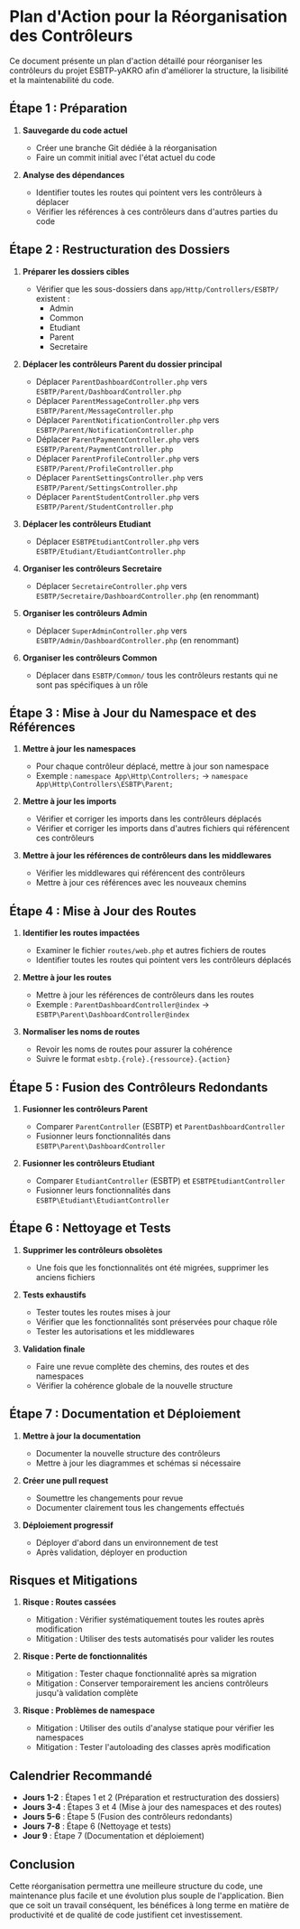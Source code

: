 # Plan d'Action pour la Réorganisation des Contrôleurs

Ce document présente un plan d'action détaillé pour réorganiser les contrôleurs du projet ESBTP-yAKRO afin d'améliorer la structure, la lisibilité et la maintenabilité du code.

## Étape 1 : Préparation

1. **Sauvegarde du code actuel**

    - Créer une branche Git dédiée à la réorganisation
    - Faire un commit initial avec l'état actuel du code

2. **Analyse des dépendances**
    - Identifier toutes les routes qui pointent vers les contrôleurs à déplacer
    - Vérifier les références à ces contrôleurs dans d'autres parties du code

## Étape 2 : Restructuration des Dossiers

1. **Préparer les dossiers cibles**

    - Vérifier que les sous-dossiers dans `app/Http/Controllers/ESBTP/` existent :
        - Admin
        - Common
        - Etudiant
        - Parent
        - Secretaire

2. **Déplacer les contrôleurs Parent du dossier principal**

    - Déplacer `ParentDashboardController.php` vers `ESBTP/Parent/DashboardController.php`
    - Déplacer `ParentMessageController.php` vers `ESBTP/Parent/MessageController.php`
    - Déplacer `ParentNotificationController.php` vers `ESBTP/Parent/NotificationController.php`
    - Déplacer `ParentPaymentController.php` vers `ESBTP/Parent/PaymentController.php`
    - Déplacer `ParentProfileController.php` vers `ESBTP/Parent/ProfileController.php`
    - Déplacer `ParentSettingsController.php` vers `ESBTP/Parent/SettingsController.php`
    - Déplacer `ParentStudentController.php` vers `ESBTP/Parent/StudentController.php`

3. **Déplacer les contrôleurs Etudiant**

    - Déplacer `ESBTPEtudiantController.php` vers `ESBTP/Etudiant/EtudiantController.php`

4. **Organiser les contrôleurs Secretaire**

    - Déplacer `SecretaireController.php` vers `ESBTP/Secretaire/DashboardController.php` (en renommant)

5. **Organiser les contrôleurs Admin**

    - Déplacer `SuperAdminController.php` vers `ESBTP/Admin/DashboardController.php` (en renommant)

6. **Organiser les contrôleurs Common**
    - Déplacer dans `ESBTP/Common/` tous les contrôleurs restants qui ne sont pas spécifiques à un rôle

## Étape 3 : Mise à Jour du Namespace et des Références

1. **Mettre à jour les namespaces**

    - Pour chaque contrôleur déplacé, mettre à jour son namespace
    - Exemple : `namespace App\Http\Controllers;` → `namespace App\Http\Controllers\ESBTP\Parent;`

2. **Mettre à jour les imports**

    - Vérifier et corriger les imports dans les contrôleurs déplacés
    - Vérifier et corriger les imports dans d'autres fichiers qui référencent ces contrôleurs

3. **Mettre à jour les références de contrôleurs dans les middlewares**
    - Vérifier les middlewares qui référencent des contrôleurs
    - Mettre à jour ces références avec les nouveaux chemins

## Étape 4 : Mise à Jour des Routes

1. **Identifier les routes impactées**

    - Examiner le fichier `routes/web.php` et autres fichiers de routes
    - Identifier toutes les routes qui pointent vers les contrôleurs déplacés

2. **Mettre à jour les routes**

    - Mettre à jour les références de contrôleurs dans les routes
    - Exemple : `ParentDashboardController@index` → `ESBTP\Parent\DashboardController@index`

3. **Normaliser les noms de routes**
    - Revoir les noms de routes pour assurer la cohérence
    - Suivre le format `esbtp.{role}.{ressource}.{action}`

## Étape 5 : Fusion des Contrôleurs Redondants

1. **Fusionner les contrôleurs Parent**

    - Comparer `ParentController` (ESBTP) et `ParentDashboardController`
    - Fusionner leurs fonctionnalités dans `ESBTP\Parent\DashboardController`

2. **Fusionner les contrôleurs Etudiant**
    - Comparer `EtudiantController` (ESBTP) et `ESBTPEtudiantController`
    - Fusionner leurs fonctionnalités dans `ESBTP\Etudiant\EtudiantController`

## Étape 6 : Nettoyage et Tests

1. **Supprimer les contrôleurs obsolètes**

    - Une fois que les fonctionnalités ont été migrées, supprimer les anciens fichiers

2. **Tests exhaustifs**

    - Tester toutes les routes mises à jour
    - Vérifier que les fonctionnalités sont préservées pour chaque rôle
    - Tester les autorisations et les middlewares

3. **Validation finale**
    - Faire une revue complète des chemins, des routes et des namespaces
    - Vérifier la cohérence globale de la nouvelle structure

## Étape 7 : Documentation et Déploiement

1. **Mettre à jour la documentation**

    - Documenter la nouvelle structure des contrôleurs
    - Mettre à jour les diagrammes et schémas si nécessaire

2. **Créer une pull request**

    - Soumettre les changements pour revue
    - Documenter clairement tous les changements effectués

3. **Déploiement progressif**
    - Déployer d'abord dans un environnement de test
    - Après validation, déployer en production

## Risques et Mitigations

1. **Risque : Routes cassées**

    - Mitigation : Vérifier systématiquement toutes les routes après modification
    - Mitigation : Utiliser des tests automatisés pour valider les routes

2. **Risque : Perte de fonctionnalités**

    - Mitigation : Tester chaque fonctionnalité après sa migration
    - Mitigation : Conserver temporairement les anciens contrôleurs jusqu'à validation complète

3. **Risque : Problèmes de namespace**
    - Mitigation : Utiliser des outils d'analyse statique pour vérifier les namespaces
    - Mitigation : Tester l'autoloading des classes après modification

## Calendrier Recommandé

-   **Jours 1-2** : Étapes 1 et 2 (Préparation et restructuration des dossiers)
-   **Jours 3-4** : Étapes 3 et 4 (Mise à jour des namespaces et des routes)
-   **Jours 5-6** : Étape 5 (Fusion des contrôleurs redondants)
-   **Jours 7-8** : Étape 6 (Nettoyage et tests)
-   **Jour 9** : Étape 7 (Documentation et déploiement)

## Conclusion

Cette réorganisation permettra une meilleure structure du code, une maintenance plus facile et une évolution plus souple de l'application. Bien que ce soit un travail conséquent, les bénéfices à long terme en matière de productivité et de qualité de code justifient cet investissement.
